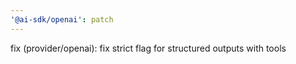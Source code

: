 ```yaml
---
'@ai-sdk/openai': patch
---
```


fix (provider/openai): fix strict flag for structured outputs with tools
